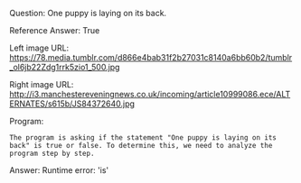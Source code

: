 Question: One puppy is laying on its back.

Reference Answer: True

Left image URL: https://78.media.tumblr.com/d866e4bab31f2b27031c8140a6bb60b2/tumblr_ol6jb22Zdg1rrk5zio1_500.jpg

Right image URL: http://i3.manchestereveningnews.co.uk/incoming/article10999086.ece/ALTERNATES/s615b/JS84372640.jpg

Program:

```
The program is asking if the statement "One puppy is laying on its back" is true or false. To determine this, we need to analyze the program step by step.
```
Answer: Runtime error: 'is'

